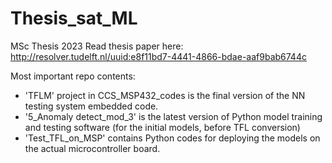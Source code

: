 # Thesis_sat_ML
MSc Thesis 2023
Read thesis paper here: http://resolver.tudelft.nl/uuid:e8f11bd7-4441-4866-bdae-aaf9bab6744c

Most important repo contents:

  * 'TFLM' project in CCS_MSP432_codes is the final version of the NN testing system embedded code.
  * '5_Anomaly detect_mod_3' is the latest version of Python model training and testing software (for the initial models, before TFL conversion)
  * 'Test_TFL_on_MSP' contains Python codes for deploying the models on the actual microcontroller board.
